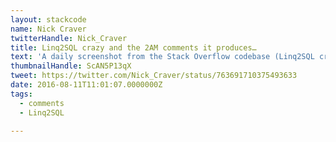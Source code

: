 ```yaml
---
layout: stackcode
name: Nick Craver
twitterHandle: Nick_Craver
title: Linq2SQL crazy and the 2AM comments it produces…
text: 'A daily screenshot from the Stack Overflow codebase (Linq2SQL crazy and the 2AM comments it produces…). '
thumbnailHandle: ScAN5P13qX
tweet: https://twitter.com/Nick_Craver/status/763691710375493633
date: 2016-08-11T11:01:07.0000000Z
tags:
  - comments
  - Linq2SQL

---
```

